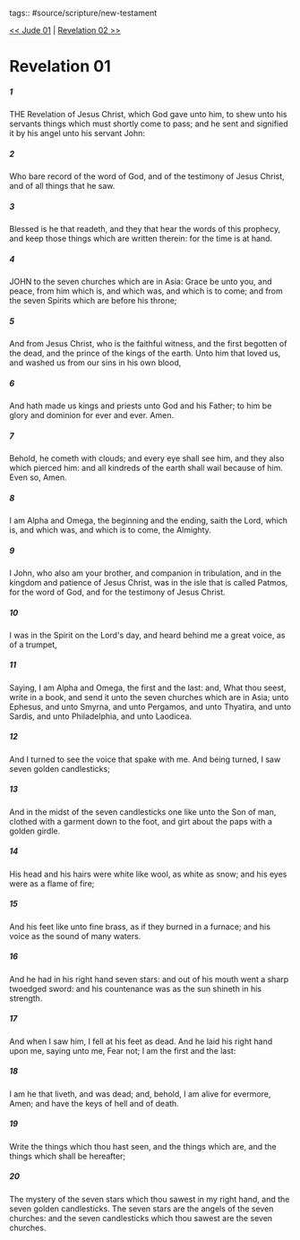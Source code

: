 tags:: #source/scripture/new-testament

[<< Jude 01](/new-testament/26_Jude/Jude_01.md) | [Revelation 02 >>](/new-testament/27_Revelation/Revelation_02.md)

# Revelation 01

##### 1

THE Revelation of Jesus Christ, which God gave unto him, to shew unto his servants things which must shortly come to pass; and he sent and signified it by his angel unto his servant John:

##### 2

Who bare record of the word of God, and of the testimony of Jesus Christ, and of all things that he saw.

##### 3

Blessed is he that readeth, and they that hear the words of this prophecy, and keep those things which are written therein: for the time is at hand.

##### 4

JOHN to the seven churches which are in Asia: Grace be unto you, and peace, from him which is, and which was, and which is to come; and from the seven Spirits which are before his throne;

##### 5

And from Jesus Christ, who is the faithful witness, and the first begotten of the dead, and the prince of the kings of the earth. Unto him that loved us, and washed us from our sins in his own blood,

##### 6

And hath made us kings and priests unto God and his Father; to him be glory and dominion for ever and ever. Amen.

##### 7

Behold, he cometh with clouds; and every eye shall see him, and they also which pierced him: and all kindreds of the earth shall wail because of him. Even so, Amen.

##### 8

I am Alpha and Omega, the beginning and the ending, saith the Lord, which is, and which was, and which is to come, the Almighty.

##### 9

I John, who also am your brother, and companion in tribulation, and in the kingdom and patience of Jesus Christ, was in the isle that is called Patmos, for the word of God, and for the testimony of Jesus Christ.

##### 10

I was in the Spirit on the Lord's day, and heard behind me a great voice, as of a trumpet,

##### 11

Saying, I am Alpha and Omega, the first and the last: and, What thou seest, write in a book, and send it unto the seven churches which are in Asia; unto Ephesus, and unto Smyrna, and unto Pergamos, and unto Thyatira, and unto Sardis, and unto Philadelphia, and unto Laodicea.

##### 12

And I turned to see the voice that spake with me. And being turned, I saw seven golden candlesticks;

##### 13

And in the midst of the seven candlesticks one like unto the Son of man, clothed with a garment down to the foot, and girt about the paps with a golden girdle.

##### 14

His head and his hairs were white like wool, as white as snow; and his eyes were as a flame of fire;

##### 15

And his feet like unto fine brass, as if they burned in a furnace; and his voice as the sound of many waters.

##### 16

And he had in his right hand seven stars: and out of his mouth went a sharp twoedged sword: and his countenance was as the sun shineth in his strength.

##### 17

And when I saw him, I fell at his feet as dead. And he laid his right hand upon me, saying unto me, Fear not; I am the first and the last:

##### 18

I am he that liveth, and was dead; and, behold, I am alive for evermore, Amen; and have the keys of hell and of death.

##### 19

Write the things which thou hast seen, and the things which are, and the things which shall be hereafter;

##### 20

The mystery of the seven stars which thou sawest in my right hand, and the seven golden candlesticks. The seven stars are the angels of the seven churches: and the seven candlesticks which thou sawest are the seven churches.
